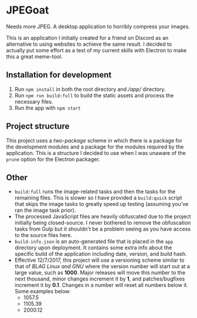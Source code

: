 # JPEGoat

Needs more JPEG. A desktop application to horribly compress your images.

This is an application I initially created for a friend on Discord as an alternative to using websites to achieve the same result. I decided to actually put some effort as a test of my current skills with Electron to make this a great meme-tool.

## Installation for development

1. Run `npm install` in both the root directory and */app/* directory.
1. Run `npm run build:full` to build the static assets and process the necessary files.
1. Run the app with `npm start`

## Project structure

This project uses a _two-package_ scheme in which there is a package for the development modules and a package for the modules required by the application. This is a structure I decided to use when I was unaware of the `prune` option for the Electron packager.

## Other

* `build:full` runs the image-related tasks and then the tasks for the remaining files. This is slower so I have provided a `build:quick` script that skips the image tasks to greatly speed up testing (assuming you've ran the image task prior).
* The processed JavaScript files are heavily obfuscated due to the project initially being closed-source. I never bothered to remove the obfuscation tasks from Gulp but it shouldn't be a problem seeing as you have access to the source files here.
* `build-info.json` is an auto-generated file that is placed in the `app` directory upon deployment. It contains some extra info about the specific build of the application including date, version, and build hash.
* Effective 12/7/2017, this project will use a versioning scheme similar to that of *BLAG Linux and GNU* where the version number will start out at a large value, such as **1000**. Major releases will move this number to the next thousand, minor changes increment it by **1**, and patches/bugfixes increment it by **0.1**. Changes in a number will reset all numbers below it. Some examples below:
	* 1057.5
	* 1105.39
	* 2000.12